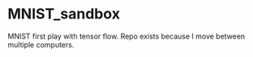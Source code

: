 # MNIST_sandbox
MNIST first play with tensor flow. Repo exists because I move between multiple computers.
